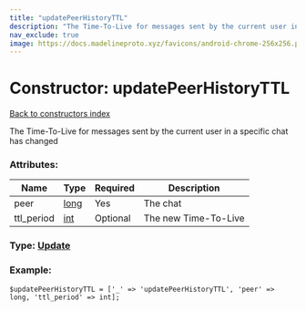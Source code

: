 ```yaml
---
title: "updatePeerHistoryTTL"
description: "The Time-To-Live for messages sent by the current user in a specific chat has changed"
nav_exclude: true
image: https://docs.madelineproto.xyz/favicons/android-chrome-256x256.png
---
```

# Constructor: updatePeerHistoryTTL  
[Back to constructors index](/API_docs/constructors/index.html)



The Time-To-Live for messages sent by the current user in a specific chat has changed

### Attributes:

| Name     |    Type       | Required | Description |
|----------|---------------|----------|-------------|
|peer|[long](/API_docs/types/long.html) | Yes|The chat|
|ttl\_period|[int](/API_docs/types/int.html) | Optional|The new Time-To-Live|



### Type: [Update](/API_docs/types/Update.html)


### Example:

```
$updatePeerHistoryTTL = ['_' => 'updatePeerHistoryTTL', 'peer' => long, 'ttl_period' => int];
```  
